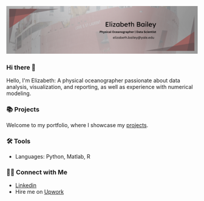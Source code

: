 ![Red and Gray LinkedIn Banner](https://github.com/baileyed/baileyed/blob/main/linkedin_banner.png)
### Hi there 👋

Hello, I'm Elizabeth: A physical oceanographer passionate about data analysis, visualization, and reporting, as well as experience with numerical modeling.

### 📚 Projects

Welcome to my portfolio, where I showcase my [projects](https://github.com/baileyed/Portfolio-Guide/blob/main/README.md).

### 🛠️ Tools

- Languages: Python, Matlab, R

### 👋🏻 Connect with Me

- [Linkedin](https://www.linkedin.com/in/elizabeth-d-bailey/)
- Hire me on [Upwork](https://www.upwork.com/freelancers/~01fbe3e0cd2ad539ea)

